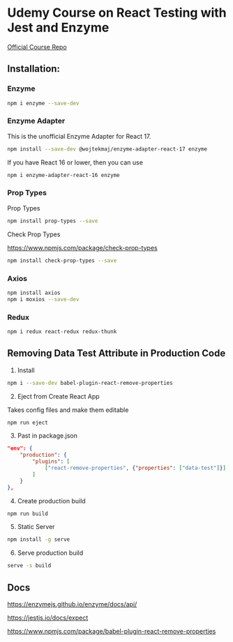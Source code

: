 # Udemy Course on React Testing with Jest and Enzyme

[Official Course Repo](https://github.com/bonnie/udemy-ENZYME)

## Installation:

### Enzyme

```bash
npm i enzyme --save-dev
```

### Enzyme Adapter

This is the unofficial Enzyme Adapter for React 17.

```bash
npm install --save-dev @wojtekmaj/enzyme-adapter-react-17 enzyme
```

If you have React 16 or lower, then you can use

```bash
npm i enzyme-adapter-react-16 enzyme
```

### Prop Types

Prop Types

```bash
npm install prop-types --save
```

Check Prop Types

https://www.npmjs.com/package/check-prop-types

```bash
npm install check-prop-types --save
```

### Axios

```bash
npm install axios
npm i moxios --save-dev
```

### Redux

```bash
npm i redux react-redux redux-thunk
```

## Removing Data Test Attribute in Production Code

1. Install

```bash
npm i --save-dev babel-plugin-react-remove-properties
```

2. Eject from Create React App

Takes config files and make them editable

```bash
npm run eject
```

3. Past in package.json

```json
"env": {
    "production": {
        "plugins": [
            ["react-remove-properties", {"properties": ["data-test"]}]
        ]
    }
},
```

4. Create production build

```bash
npm run build
```

5. Static Server

```bash
npm install -g serve
```

6. Serve production build

```bash
serve -s build
```

## Docs

https://enzymejs.github.io/enzyme/docs/api/

https://jestjs.io/docs/expect

https://www.npmjs.com/package/babel-plugin-react-remove-properties
